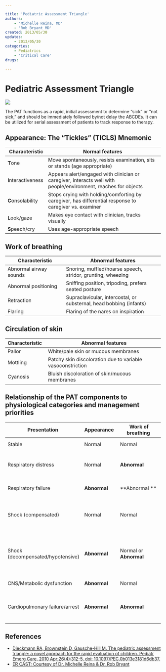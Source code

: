 ```yaml
---

title: 'Pediatric Assessment Triangle'
authors:
    - 'Michelle Reina, MD'
    - 'Rob Bryant MD'
created: 2013/05/30
updates:
    - 2013/05/30
categories:
    - Pediatrics
    - 'Critical Care'
drugs: 

---
```



# Pediatric Assessment Triangle

![](https://d2p53dh3qxfm0x.cloudfront.net/uploads/img/1jx/7/i/a2b5f942-958f-57a1-80d8-9e52a51f3d3e/640.png)

The PAT functions as a rapid, initial assessment to determine “sick” or “not sick,” and should be immediately followed by/not delay the ABCDEs. It can be utilized for serial assessment of patients to track response to therapy.

## Appearance: The “Tickles” (TICLS) Mnemonic

|  Characteristic     | Normal features                                                                                                |
|---------------------|----------------------------------------------------------------------------------------------------------------|
| **T**one            | Move spontaneously, resists examination, sits or stands (age appropriate)                                      |
| **I**nteractiveness | Appears alert/engaged with clinician or caregiver, interacts well with people/environment, reaches for objects |
| **C**onsolability   | Stops crying with holding/comforting by caregiver, has differential response to caregiver vs. examiner         |
| **L**ook/gaze       | Makes eye contact with clinician, tracks visually                                                              |
| **S**peech/cry      | Uses age-appropriate speech                                                                                    |

## Work of breathing

|  Characteristic        |  Abnormal features                                                  |
|------------------------|---------------------------------------------------------------------|
| Abnormal airway sounds | Snoring, muffled/hoarse speech, stridor, grunting, wheezing         |
| Abnormal positioning   | Sniffing position, tripoding, prefers seated posture                |
| Retraction             | Supraclavicular, intercostal, or substernal, head bobbing (infants) |
| Flaring                | Flaring of the nares on inspiration                                 |

## Circulation of skin

| Characteristic  |  Abnormal features                                         |
|-----------------|------------------------------------------------------------|
| Pallor          | White/pale skin or mucous membranes                        |
| Mottling        | Patchy skin discoloration due to variable vasoconstriction |
| Cyanosis        | Bluish discoloration of skin/mucous membranes              |

## Relationship of the PAT components to physiological categories and management priorities

| Presentation                   | Appearance   |  Work of breathing      |  Circulation           | Management                                                                                                                                                                      |
|--------------------------------|--------------|---------------|------------------------|---------------------------------------------------------------------------------------------------------------------------------------------------------------------------------|
| Stable                         | Normal       | Normal        | Normal                 | Specific therapy based on possible etiologies                                                                                                                                   |
| Respiratory distress           | Normal       | **Abnormal**  | Normal                 | Position of comfort, O2/suction, specific therapy (e.g. albuterol, diphenhydramine, epinephrine), labs/x-rays                                                                   |
| Respiratory failure            | **Abnormal** | **Abnormal ** | Normal or **Abnormal** | Position head/open airway, BVM, FB removal, advanced airway, labs/x-rays                                                                                                        |
| Shock (compensated)                   | Normal       | Normal        | **Abnormal**           | O2, peripheral IV, fluid resuscitation, specific therapy based on etiology (antibiotics, surgery, antidysrhythmics), labs/x-rays                                                |
| Shock (decompensated/hypotensive)                    | **Abnormal** | Normal or **Abnormal**   | **Abnormal**           | O2, vascular access, fluid resuscitation, specific therapy based on etiology (antibiotics, vasopressors, blood products, surgery, antidysrhythmics, cardioversion), labs/x-rays |
| CNS/Metabolic dysfunction      | **Abnormal** | Normal        | Normal                 | O2, POC glucose, consider other etiologies, labs/x-rays                                                                                                                         |
| Cardiopulmonary failure/arrest | **Abnormal** | **Abnormal**  | **Abnormal**           | Position head/open airway, BMV with 100% O2, CPR, specific therapy based on etiology (defibrillation, epinephrine, amiodarone), labs/x-rays                                     |

## References

-   [Dieckmann RA, Brownstein D, Gausche-Hill M. The pediatric assessment triangle: a novel approach for the rapid evaluation of children. Pediatr Emerg Care. 2010 Apr;26(4):312-5. doi: 10.1097/PEC.0b013e3181d6db37.](https://www.ncbi.nlm.nih.gov/pubmed/?term=20386420)
-   [ER CAST: Courtesy of Dr. Michelle Reina & Dr. Rob Bryant](http://blog.ercast.org/2010/05/the-toxic-neonate/)
